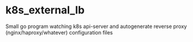 # k8s_external_lb
Small go program watching k8s api-server and autogenerate reverse proxy (nginx/haproxy/whatever) configuration files
